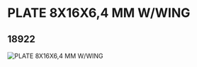 # PLATE 8X16X6,4 MM W/WING
## 18922
![PLATE 8X16X6,4 MM W/WING](https://lc-www-live-s.legocdn.com/media/bricks/5/2/6097169.jpg)